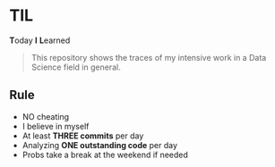 # TIL
**T**oday **I** **L**earned

> This repository shows the traces of my intensive work in a Data Science field in general.

## Rule
- NO cheating
- I believe in myself
- At least **THREE commits** per day
- Analyzing **ONE outstanding code** per day 
- Probs take a break at the weekend if needed

